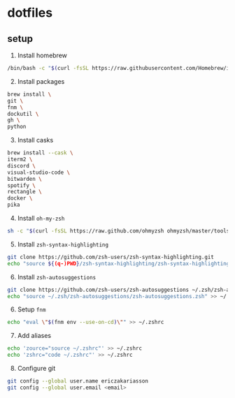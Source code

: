 # dotfiles

## setup

1. Install homebrew

```sh
/bin/bash -c "$(curl -fsSL https://raw.githubusercontent.com/Homebrew/install/HEAD/install.sh)"
```

2. Install packages

```sh
brew install \
git \
fnm \
dockutil \
gh \
python
```

3. Install casks

```sh
brew install --cask \
iterm2 \
discord \
visual-studio-code \
bitwarden \
spotify \
rectangle \
docker \
pika
```

4. Install `oh-my-zsh`

```sh
sh -c "$(curl -fsSL https://raw.github.com/ohmyzsh ohmyzsh/master/tools/install.sh)"
```

5. Install `zsh-syntax-highlighting`

```sh
git clone https://github.com/zsh-users/zsh-syntax-highlighting.git
echo "source ${(q-)PWD}/zsh-syntax-highlighting/zsh-syntax-highlighting.zsh" >> ~/.zshrc
```

6. Install `zsh-autosuggestions`

```sh
git clone https://github.com/zsh-users/zsh-autosuggestions ~/.zsh/zsh-autosuggestions
echo "source ~/.zsh/zsh-autosuggestions/zsh-autosuggestions.zsh" >> ~/.zshrc
```

6. Setup `fnm`

```sh
echo "eval \"$(fnm env --use-on-cd)\"" >> ~/.zshrc
```

7. Add aliases

```sh
echo 'zource="source ~/.zshrc"' >> ~/.zshrc
echo 'zshrc="code ~/.zshrc"' >> ~/.zshrc
```

8. Configure git

```sh
git config --global user.name ericzakariasson
git config --global user.email <email>
```
